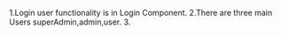 1.Login user functionality is in Login Component.
2.There are three main Users superAdmin,admin,user.
3.